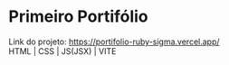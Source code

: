 # Primeiro Portifólio 
Link do projeto: https://portifolio-ruby-sigma.vercel.app/
<br>
HTML | CSS | JS(JSX) | VITE
